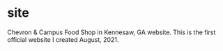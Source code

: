 # site
Chevron &amp; Campus Food Shop in Kennesaw, GA website.
This is the first official website I created August, 2021. 
